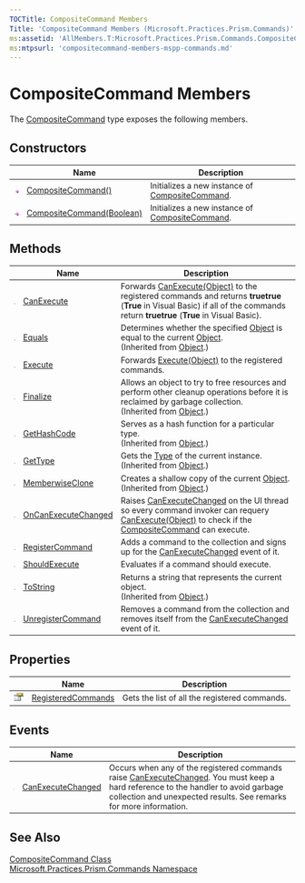 ```yaml
---
TOCTitle: CompositeCommand Members
Title: 'CompositeCommand Members (Microsoft.Practices.Prism.Commands)'
ms:assetid: 'AllMembers.T:Microsoft.Practices.Prism.Commands.CompositeCommand'
ms:mtpsurl: 'compositecommand-members-mspp-commands.md'
---
```


# CompositeCommand Members

The [CompositeCommand](/patterns-practices/reference/compositecommand-class-mspp-commands) type exposes the following members.

## Constructors

<table>

<thead>
<tr class="header">
<th> </th>
<th>Name</th>
<th>Description</th>
</tr>
</thead>
<tbody>
<tr class="odd">
<td><img src="/patterns-practices/reference/images/public-method.gif" alt="Public method"/></td>
<td><a href="/patterns-practices/reference/compositecommand-class-mspp-commands" data-raw-source="[CompositeCommand()](/patterns-practices/reference/compositecommand-class-mspp-commands)">CompositeCommand()</a></td>
<td><div class="summary">
Initializes a new instance of <a href="/patterns-practices/reference/compositecommand-class-mspp-commands" data-raw-source="[CompositeCommand](/patterns-practices/reference/compositecommand-class-mspp-commands)">CompositeCommand</a>.
</div></td>
</tr>
<tr class="even">
<td><img src="/patterns-practices/reference/images/public-method.gif" alt="Public method"/></td>
<td><a href="/patterns-practices/reference/compositecommand-class-mspp-commands" data-raw-source="[CompositeCommand(Boolean)](/patterns-practices/reference/compositecommand-class-mspp-commands)">CompositeCommand(Boolean)</a></td>
<td><div class="summary">
Initializes a new instance of <a href="/patterns-practices/reference/compositecommand-class-mspp-commands" data-raw-source="[CompositeCommand](/patterns-practices/reference/compositecommand-class-mspp-commands)">CompositeCommand</a>.
</div></td>
</tr>
</tbody>
</table>

## Methods

<table>

<thead>
<tr class="header">
<th> </th>
<th>Name</th>
<th>Description</th>
</tr>
</thead>
<tbody>
<tr class="odd">
<td><img src="/patterns-practices/reference/images/public-method.gif" alt="Public method"/></td>
<td><a href="/patterns-practices/reference/compositecommand-canexecute-method-mspp-commands" data-raw-source="[CanExecute](/patterns-practices/reference/compositecommand-canexecute-method-mspp-commands)">CanExecute</a></td>
<td><div class="summary">
Forwards <a href="http://msdn.microsoft.com/en-us/library/ms604093" data-raw-source="[CanExecute(Object)](http://msdn.microsoft.com/en-us/library/ms604093)">CanExecute(Object)</a> to the registered commands and returns <strong>truetrue</strong> (<strong>True</strong> in Visual Basic) if all of the commands return <strong>truetrue</strong> (<strong>True</strong> in Visual Basic).
</div></td>
</tr>
<tr class="even">
<td><img src="/patterns-practices/reference/images/public-method.gif" alt="Public method"/></td>
<td><a href="http://msdn.microsoft.com/en-us/library/bsc2ak47" data-raw-source="[Equals](http://msdn.microsoft.com/en-us/library/bsc2ak47)">Equals</a></td>
<td><div class="summary">
Determines whether the specified <a href="http://msdn.microsoft.com/en-us/library/e5kfa45b" data-raw-source="[Object](http://msdn.microsoft.com/en-us/library/e5kfa45b)">Object</a> is equal to the current <a href="http://msdn.microsoft.com/en-us/library/e5kfa45b" data-raw-source="[Object](http://msdn.microsoft.com/en-us/library/e5kfa45b)">Object</a>.
</div>
(Inherited from <a href="http://msdn.microsoft.com/en-us/library/e5kfa45b" data-raw-source="[Object](http://msdn.microsoft.com/en-us/library/e5kfa45b)">Object</a>.)</td>
</tr>
<tr class="odd">
<td><img src="/patterns-practices/reference/images/public-method.gif" alt="Public method"/></td>
<td><a href="/patterns-practices/reference/compositecommand-execute-method-mspp-commands" data-raw-source="[Execute](/patterns-practices/reference/compositecommand-execute-method-mspp-commands)">Execute</a></td>
<td><div class="summary">
Forwards <a href="http://msdn.microsoft.com/en-us/library/ms604094" data-raw-source="[Execute(Object)](http://msdn.microsoft.com/en-us/library/ms604094)">Execute(Object)</a> to the registered commands.
</div></td>
</tr>
<tr class="even">
<td><img src="/patterns-practices/reference/images/protmethod.gif" alt="Protected method"/></td>
<td><a href="http://msdn.microsoft.com/en-us/library/4k87zsw7" data-raw-source="[Finalize](http://msdn.microsoft.com/en-us/library/4k87zsw7)">Finalize</a></td>
<td><div class="summary">
Allows an object to try to free resources and perform other cleanup operations before it is reclaimed by garbage collection.
</div>
(Inherited from <a href="http://msdn.microsoft.com/en-us/library/e5kfa45b" data-raw-source="[Object](http://msdn.microsoft.com/en-us/library/e5kfa45b)">Object</a>.)</td>
</tr>
<tr class="odd">
<td><img src="/patterns-practices/reference/images/public-method.gif" alt="Public method"/></td>
<td><a href="http://msdn.microsoft.com/en-us/library/zdee4b3y" data-raw-source="[GetHashCode](http://msdn.microsoft.com/en-us/library/zdee4b3y)">GetHashCode</a></td>
<td><div class="summary">
Serves as a hash function for a particular type.
</div>
(Inherited from <a href="http://msdn.microsoft.com/en-us/library/e5kfa45b" data-raw-source="[Object](http://msdn.microsoft.com/en-us/library/e5kfa45b)">Object</a>.)</td>
</tr>
<tr class="even">
<td><img src="/patterns-practices/reference/images/public-method.gif" alt="Public method"/></td>
<td><a href="http://msdn.microsoft.com/en-us/library/dfwy45w9" data-raw-source="[GetType](http://msdn.microsoft.com/en-us/library/dfwy45w9)">GetType</a></td>
<td><div class="summary">
Gets the <a href="http://msdn.microsoft.com/en-us/library/42892f65" data-raw-source="[Type](http://msdn.microsoft.com/en-us/library/42892f65)">Type</a> of the current instance.
</div>
(Inherited from <a href="http://msdn.microsoft.com/en-us/library/e5kfa45b" data-raw-source="[Object](http://msdn.microsoft.com/en-us/library/e5kfa45b)">Object</a>.)</td>
</tr>
<tr class="odd">
<td><img src="/patterns-practices/reference/images/protmethod.gif" alt="Protected method"/></td>
<td><a href="http://msdn.microsoft.com/en-us/library/57ctke0a" data-raw-source="[MemberwiseClone](http://msdn.microsoft.com/en-us/library/57ctke0a)">MemberwiseClone</a></td>
<td><div class="summary">
Creates a shallow copy of the current <a href="http://msdn.microsoft.com/en-us/library/e5kfa45b" data-raw-source="[Object](http://msdn.microsoft.com/en-us/library/e5kfa45b)">Object</a>.
</div>
(Inherited from <a href="http://msdn.microsoft.com/en-us/library/e5kfa45b" data-raw-source="[Object](http://msdn.microsoft.com/en-us/library/e5kfa45b)">Object</a>.)</td>
</tr>
<tr class="even">
<td><img src="/patterns-practices/reference/images/protmethod.gif" alt="Protected method"/></td>
<td><a href="/patterns-practices/reference/compositecommand-oncanexecutechanged-method-mspp-commands" data-raw-source="[OnCanExecuteChanged](/patterns-practices/reference/compositecommand-oncanexecutechanged-method-mspp-commands)">OnCanExecuteChanged</a></td>
<td><div class="summary">
Raises <a href="http://msdn.microsoft.com/en-us/library/ms523106" data-raw-source="[CanExecuteChanged](http://msdn.microsoft.com/en-us/library/ms523106)">CanExecuteChanged</a> on the UI thread so every command invoker can requery <a href="http://msdn.microsoft.com/en-us/library/ms604093" data-raw-source="[CanExecute(Object)](http://msdn.microsoft.com/en-us/library/ms604093)">CanExecute(Object)</a> to check if the <a href="/patterns-practices/reference/compositecommand-class-mspp-commands" data-raw-source="[CompositeCommand](/patterns-practices/reference/compositecommand-class-mspp-commands)">CompositeCommand</a> can execute.
</div></td>
</tr>
<tr class="odd">
<td><img src="/patterns-practices/reference/images/public-method.gif" alt="Public method"/></td>
<td><a href="/patterns-practices/reference/compositecommand-registercommand-method-mspp-commands" data-raw-source="[RegisterCommand](/patterns-practices/reference/compositecommand-registercommand-method-mspp-commands)">RegisterCommand</a></td>
<td><div class="summary">
Adds a command to the collection and signs up for the <a href="http://msdn.microsoft.com/en-us/library/ms523106" data-raw-source="[CanExecuteChanged](http://msdn.microsoft.com/en-us/library/ms523106)">CanExecuteChanged</a> event of it.
</div></td>
</tr>
<tr class="even">
<td><img src="/patterns-practices/reference/images/protmethod.gif" alt="Protected method"/></td>
<td><a href="/patterns-practices/reference/compositecommand-shouldexecute-method-mspp-commands" data-raw-source="[ShouldExecute](/patterns-practices/reference/compositecommand-shouldexecute-method-mspp-commands)">ShouldExecute</a></td>
<td><div class="summary">
Evaluates if a command should execute.
</div></td>
</tr>
<tr class="odd">
<td><img src="/patterns-practices/reference/images/public-method.gif" alt="Public method"/></td>
<td><a href="http://msdn.microsoft.com/en-us/library/7bxwbwt2" data-raw-source="[ToString](http://msdn.microsoft.com/en-us/library/7bxwbwt2)">ToString</a></td>
<td><div class="summary">
Returns a string that represents the current object.
</div>
(Inherited from <a href="http://msdn.microsoft.com/en-us/library/e5kfa45b" data-raw-source="[Object](http://msdn.microsoft.com/en-us/library/e5kfa45b)">Object</a>.)</td>
</tr>
<tr class="even">
<td><img src="/patterns-practices/reference/images/public-method.gif" alt="Public method"/></td>
<td><a href="/patterns-practices/reference/compositecommand-unregistercommand-method-mspp-commands" data-raw-source="[UnregisterCommand](/patterns-practices/reference/compositecommand-unregistercommand-method-mspp-commands)">UnregisterCommand</a></td>
<td><div class="summary">
Removes a command from the collection and removes itself from the <a href="http://msdn.microsoft.com/en-us/library/ms523106" data-raw-source="[CanExecuteChanged](http://msdn.microsoft.com/en-us/library/ms523106)">CanExecuteChanged</a> event of it.
</div></td>
</tr>
</tbody>
</table>

## Properties

<table>

<thead>
<tr class="header">
<th> </th>
<th>Name</th>
<th>Description</th>
</tr>
</thead>
<tbody>
<tr class="odd">
<td><img src="/patterns-practices/reference/images/pubproperty.gif" alt="Public property"/></td>
<td><a href="/patterns-practices/reference/compositecommand-registeredcommands-property-mspp-commands" data-raw-source="[RegisteredCommands](/patterns-practices/reference/compositecommand-registeredcommands-property-mspp-commands)">RegisteredCommands</a></td>
<td><div class="summary">
Gets the list of all the registered commands.
</div></td>
</tr>
</tbody>
</table>

## Events

<table>

<thead>
<tr class="header">
<th> </th>
<th>Name</th>
<th>Description</th>
</tr>
</thead>
<tbody>
<tr class="odd">
<td><img src="/patterns-practices/reference/images/pubevent.gif" alt="Public event"/></td>
<td><a href="/patterns-practices/reference/compositecommand-canexecutechanged-event-mspp-commands" data-raw-source="[CanExecuteChanged](/patterns-practices/reference/compositecommand-canexecutechanged-event-mspp-commands)">CanExecuteChanged</a></td>
<td><div class="summary">
Occurs when any of the registered commands raise <a href="http://msdn.microsoft.com/en-us/library/ms523106" data-raw-source="[CanExecuteChanged](http://msdn.microsoft.com/en-us/library/ms523106)">CanExecuteChanged</a>. You must keep a hard reference to the handler to avoid garbage collection and unexpected results. See remarks for more information.
</div></td>
</tr>
</tbody>
</table>

## See Also

[CompositeCommand Class](/patterns-practices/reference/compositecommand-class-mspp-commands)  
[Microsoft.Practices.Prism.Commands Namespace](/patterns-practices/reference/mspp-commands-namespace)  